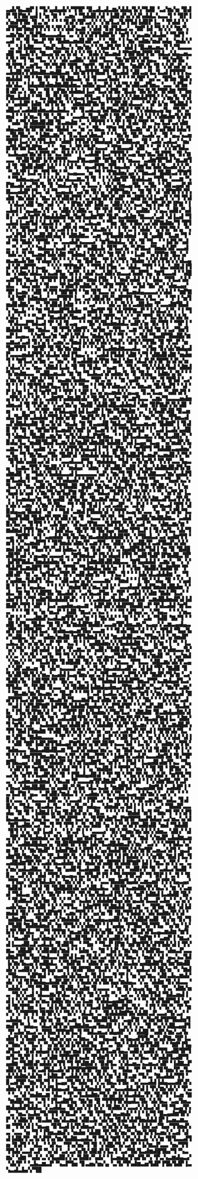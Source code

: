 ▃▟▞▙▃▆▛▐▝▜▞▄▟▄▟▞▞▜▜▛▝▉▃▟▃▟▃▆▞▟▟▄▜▞▞▜▟▊▝▃▞▆▞▅▝▉▟▛▝▊▛▇▞▄▟▐▝▅▝▇▝▝▃▅▞▝▜▟▟▊▞▟▝▐▟▊▟▚▞▞▟▚▟▟▃▚▃▃▜▝▝▉▛▐▞▅▟▜▜▙▝▊▃▚▞▝▝▝▝▊▟▚▜▛▃▞▞▝▞▅▜▃▞▙▜▜▟▐▟▉▛▐▃▝▝▛▟▟▝▞▟▜▜▅▜▅▟▜▜▚▜▝▞▛▞▟▟▚▃▆▝▞▟▟▝▊▟▜▟▃▞▃▝▇▛▐▟▝▜▞▞▞▝▇▞▚▃▆▞▆▞▄▜▟▜▅▃▃▃▟▃▝▃▝▞▛▞▟▜▜▟▇▜▞▝▆▜▝▞▄▃▅▞▟▃▙▞▝▜▟▜▝▃▟▝▚▝▉▝▆▃▛▝▛▝█▟▅▃▅▟▊▟▛▃▞▝▃▜▙▝▐▝▆▞▚▟▆▞▅▟▚▟▄▝▅▟▞▞▝▃▝▟▐▟▇▃▃▝▅▟▚▃▙▃▚▝▅▞▆▞▝▞▙▟▜▞▛▝▟▟▐▝█▃▆▃▅▃▜▝▞▜▃▃▃▟█▝▜▃▙▜▚▝▇▃▄▜▛▃▜▞▟▝▞▝▉▟▞▞▆▃▅▟▝▛▇▛▇▟▜▜▞▜▟▃▞▟▄▃▅▃▚▜▞▝▜▝▆▝▜▃▝▞▞▝▟▞▃▟▇▞▝▟▟▝▜▃▃▝▇▞▆▜▛▞▟▜▄▃▝▝▜▞▆▜▙▝▜▞▛▜▞▃▆▜▃▝▛▞▜▟▜▝█▜▄▝▇▜▚▝▊▟▞▝▟▜▄▝▆▟▛▞▙▝▉▝▞▟▚▟▚▞▄▃▙▟▉▞▛▟▅▟▇▃▅▟█▃▅▝▟▞▆▜▜▜▙▟▜▝█▃▟▟▝▟▊▃▄▜▃▜▃▟▐▜▜▜▚▃▆▟▟▟▝▜▝▝▇▝▛▝▜▝▊▟▇▃▙▝▟▝▊▃▃▞▙▟▞▝▝▝▚▜▛▝▄▞▃▝█▜▅▝█▟▚▟▞▟▃▝▐▟▄▟▉▟▅▟▇▟█▟▅▃▚▟▇▞▄▃▛▟▝▟▞▜▞▟▉▃▟▜▅▃▝▃▃▝▟▜▅▝▊▟▛▃▚▝▇▞▃▝█▝▄▛▇▞▟▟▅▟▐▃▞▜▃▞▟▜▙▝█▃▙▝▇▞▙▜▞▜▛▟▇▝▛▜▅▛▇▃▙▟▟▝▝▜▃▜▄▜▟▝▊▞▄▃▄▜▜▃▅▝▐▟▄▟▞▞▞▟▇▟▟▜▜▞▝▞▅▞▙▝▛▟▞▝▄▟▟▛▐▟▆▝▟▜▜▞▙▝▝▟▆▟▟▛▇▞▆▝▝▟▛▟▊▟▃▃▞▝▚▛▐▞▅▝▜▟▇▟▝▟█▃▞▃▟▟▉▟▅▃▟▃▙▟▃▝▛▝▊▃▟▃▄▜▟▜▅▟▜▟▝▝▛▞▟▟▄▃▄▜▄▝▜▞▚▞▅▟▝▝▐▞▅▃▜▝▉▝▄▜▄▝▝▃▃▟▃▜▄▞▆▛▐▝█▞▚▟▉▞▟▝▟▝▞▟▆▟▅▜▞▟▜▝▚▟▞▜▞▟▇▟▉▟█▝▉▃▅▟▆▝▃▝▞▜▜▜▝▝▞▛▐▝▊▟▞▜▛▝▚▃▜▃▛▃▞▟▆▟▄▃▅▞▙▜▛▜▛▟▄▝█▟▟▝▃▝▅▝▃▜▙▃▝▛▇▝▜▞▜▃▆▞▚▛▐▞▄▛▇▟▐▟▄▜▃▜▙▜▙▞▃▝▐▟▇▃▆▞▚▝▊▃▜▃▞▟▅▃▛▝▝▝▆▞▙▝█▞▚▃▟▞▃▝▉▝▄▃▚▃▅▜▛▛▐▃▞▞▚▜▜▃▙▞▝▟▅▛▐▜▜▟▚▜▙▟▄▟▝▟▜▟▇▃▄▝█▝▃▟▞▃▟▃▞▝▅▞▆▜▙▜▅▜▟▛▇▃▞▝▃▝▇▃▚▞▛▞▜▟▚▃▃▞▝▛▇▃▃▟▝▟▉▝▝▃▛▝▞▞▆▜▟▃▚▃▙▃▄▞▆▞▟▜▜▞▚▃▜▟▞▝▐▝▃▟▟▛▐▃▞▜▜▜▞▃▄▜▄▞▆▃▜▟▜▜▄▝▊▞▆▃▃▝▛▟▊▜▟▛▐▞▛▟▜▜▚▃▃▛▇▃▄▟▛▝▇▜▄▜▜▝▅▃▃▝▃▟▆▜▛▜▟▝▆▃▆▜▟▝▊▝█▟▊▟▇▛▐▟▞▝▝▞▟▝▅▝▄▃▟▜▜▃▜▜▄▃▙▞▝▟▆▜▄▜▟▞▙▃▟▞▞▞▚▝▚▟▞▛▐▃▛▃▜▜▝▜▞▝▚▃▄▃▃▝▅▝▜▝▝▛▇▟▅▞▄▞▞▜▅▃▟▝█▟▉▃▞▛▇▜▝▝▜▟▅▃▄▃▞▝▐▞▞▟▞▟▃▃▆▃▜▝▊▝▐▝▞▟▆▜▛▝▉▟▟▃▅▝▜▜▄▝▃▃▆▝▚▛▇▃▟▞▃▞▜▞▙▝▊▝▅▟▃▞▆▝▃▜▃▃▚▝▟▞▄▜▅▃▄▜▙▝▃▜▙▝▝▟▊▃▄▟▚▛▇▃▃▟▟▛▐▜▃▝▟▝▜▃▄▃▙▝▃▞▆▝▉▞▄▝▟▜▛▜▅▞▃▝▇▝▉▝▟▝▟▛▇▜▚▜▚▟▆▝▆▞▟▟▚▝▆▃▚▞▛▟▉▟▜▜▝▃▚▟▄▜▛▟▚▟▛▝▚▟█▜▞▟▐▃▅▜▝▞▜▝▛▟▝▞▟▃▞▟█▝▅▞▚▟▝▞▚▝▐▛▇▞▟▛▐▟▊▃▝▟▉▞▞▞▚▃▞▜▄▜▚▟▚▛▐▛▇▝▐▃▙▟▐▝▄▃▆▃▚▜▝▃▝▟█▞▞▟▇▞▃▝▛▝▛▟▝▜▚▞▞▝▄▟▇▞▝▞▄▃▚▟▊▞▚▟▊▞▝▃▟▞▆▜▚▜▅▟▟▟▆▜▄▜▅▜▄▟▆▜▛▝█▟▚▃▟▟▆▝▇▃▃▞▃▟▝▟▐▃▟▝▜▃▙▟▐▃▆▜▟▝▟▃▙▜▚▝▄▞▚▝▝▃▙▃▅▝▝▜▅▝█▞▜▜▙▞▃▞▟▛▇▟▆▞▜▝█▜▞▞▚▝█▜▄▟▝▝▊▜▞▃▟▜▚▜▝▜▅▝▟▃▆▞▞▝▐▝▛▃▜▝▟▟▞▝▄▜▜▞▜▞▄▝▚▃▞▟▜▟▝▞▄▟▉▟▊▟▄▜▝▟▇▟▆▃▝▃▅▝▜▜▄▟▊▟▅▟▝▝█▝▄▟█▝▜▃▆▝▜▝▟▝▜▝▇▟▞▝▛▜▙▝▃▝▃▃▟▟▚▃▃▃▞▝▆▜▅▟▟▃▝▟▚▝▉▝▜▃▝▝▐▟▜▞▚▟▃▝▚▝▃▞▞▝▆▟▃▃▚▃▟▝▃▞▛▝▚▟█▃▙▝▉▜▃▞▙▝▚▛▇▃▞▜▅▟▞▟▛▃▃▟▜▟▞▃▜▝▜▃▅▟▜▟▞▟▇▝▜▟▅▟▝▟▞▟▞▝▇▝▛▟▝▝▐▃▆▝▚▞▛▛▇▝█▃▚▞▅▃▆▃▙▜▅▝▛▟▄▞▛▞▝▝▞▝▅▝█▟▜▃▝▛▐▞▞▜▚▝▇▟▅▝▞▟▚▜▜▞▞▞▟▃▄▟▝▟▚▟▛▜▚▃▄▝▝▞▞▝▛▛▇▟▚▝▝▜▜▟▐▜▅▝▃▝▟▟▃▝▜▜▝▝▟▃▚▟▉▟▐▜▙▝▞▟▆▞▟▟▃▜▚▃▟▜▄▝▅▜▚▝▟▟▚▃▞▟▉▞▅▃▃▞▙▟▛▜▄▝▇▜▃▃▟▝▝▟█▃▆▜▅▝▆▃▙▝▛▜▛▛▐▜▚▟▐▟▞▜▅▟▐▜▙▝▐▝▅▟▚▟▟▝▐▝▐▟▄▝▜▜▃▞▟▞▟▃▝▝▟▃▚▟▞▝▊▃▃▝▛▟▆▜▚▟▇▞▚▝▚▛▇▝▜▜▞▝▃▜▟▝▇▞▚▞▝▟▅▃▄▞▜▛▐▃▅▞▝▟█▝▚▜▜▝▇▛▇▜▝▝▆▝▉▜▃▃▚▞▝▞▜▃▅▟▄▃▃▃▞▞▟▟▝▝▆▛▇▝▟▝▇▛▐▟▆▟▄▞▃▃▛▜▛▛▐▃▝▃▞▟▉▟▜▞▚▟▛▜▜▝▇▃▚▜▃▝▃▝▝▛▐▝▅▜▅▟▊▟▇▞▃▝▚▝▛▟▉▟▐▟▆▝▝▝▝▃▞▝▝▝▟▞▃▜▞▞▃▟▉▟▅▝▛▃▃▟▇▜▙▟▚▝▆▃▙▝▝▝▇▝▜▟▄▟▛▜▟▟▅▝▚▟▆▜▛▝▉▝▟▞▛▛▇▃▛▝▐▞▟▃▞▞▚▝▐▝▜▞▟▃▚▝▝▝▚▃▛▝▆▃▟▟▚▜▅▃▟▝▚▟▟▝█▜▚▃▚▞▝▃▛▝▛▜▃▜▞▞▜▞▟▞▙▝▛▟▃▃▛▜▟▃▟▝▛▝▟▝▊▃▄▝▝▝█▞▚▜▙▟▅▟▟▃▚▟▛▞▅▝▉▞▜▜▝▝▜▛▐▝▇▟▟▟▝▜▅▝▆▟▃▝█▝▛▜▞▟▇▜▚▝▅▜▅▝▃▜▜▃▝▃▆▝▚▜▟▝▇▝▞▃▞▜▅▜▄▛▐▃▄▃▝▞▆▜▃▞▆▝▅▛▐▞▛▟▃▝▆▟▄▜▜▝▝▜▝▃▝▃▜▟▝▜▄▟▛▜▙▟█▞▆▃▆▃▞▃▟▝▊▞▄▜▝▃▅▞▃▜▅▟▐▞▟▞▛▟▞▞▜▟▚▝▟▜▞▞▜▜▙▝▉▝▛▃▛▝▅▜▅▜▜▜▝▝▇▜▛▝█▝█▞▆▞▅▟▝▝▝▝▅▜▃▟▅▟▆▃▃▟▃▝▚▜▅▝▊▞▟▞▆▟▄▟▛▃▃▃▅▟▟▜▜▞▟▃▙▞▟▟▐▜▄▃▚▝▝▃▟▟▐▜▟▟▝▟▇▝▞▜▝▟▇▟▊▟▇▝▅▟▅▜▝▝▇▜▃▞▄▜▅▝▃▝▅▞▚▝▊▃▟▟▉▟▞▛▇▝▇▟▝▟▆▝▟▃▛▟▚▜▛▜▞▟▚▞▅▞▟▃▞▞▃▝▅▃▝▟▇▟▐▃▙▝▉▝▜▝▊▟▄▝▚▃▅▝▚▝▜▞▄▝▜▞▞▟▟▞▙▟▝▟▇▟▜▞▅▟▆▃▃▝▚▟█▃▅▃▙▝▆▝▆▝▜▃▙▃▞▟▚▟▅▞▙▝▊▝▉▟▄▝▐▟▆▞▄▜▞▝▝▞▅▞▙▞▝▟▛▟▞▝▜▝▄▃▅▞▙▟▅▃▝▜▛▃▚▞▝▝▆▝▄▟▛▝▞▝▛▃▜▝█▜▟▝▃▞▜▝▐▝▐▝▉▜▜▟▟▜▄▃▜▜▝▞▝▜▅▝▐▝▜▞▛▟▅▃▞▞▃▜▅▃▅▝█▞▙▟▜▝▝▟▝▛▐▞▆▝▐▃▜▝▆▜▚▟▝▝▛▛▐▝▟▛▐▃▚▞▄▃▅▟▞▞▄▃▄▝▊▃▜▃▄▝▚▟▛▟▜▝▄▜▜▞▞▞▝▟▚▝▃▟▇▜▚▟▇▟▉▟▞▝█▞▜▞▄▞▆▝▛▃▆▜▃▃▝▃▆▞▜▃▃▃▅▟▅▟▅▃▟▝█▝▛▟▚▞▝▞▃▞▆▞▄▝▆▟█▝▟▟▊▟█▃▟▟▅▟▝▟▅▝▉▛▇▟▚▜▞▟▊▝▅▝▝▝▄▝▄▞▚▜▛▃▜▜▟▃▄▟▐▟▐▃▟▛▐▝▇▞▜▟▇▟▆▝▃▝▐▞▙▟▛▟█▝▉▃▅▟▃▜▅▜▛▃▙▟▟▞▜▜▟▞▅▜▛▝▆▟▜▞▚▜▝▃▆▞▃▜▟▟▞▝▆▞▚▞▙▃▜▜▅▃▟▃▛▟▇▟▄▟▇▝▊▃▜▞▟▝▅▃▙▝▇▝▊▃▄▟█▝▇▟▃▞▜▟▃▃▅▃▅▝█▟▇▛▐▝▊▟▉▝▛▝▇▝▄▝▇▜▅▜▜▃▅▟▛▞▆▛▐▞▜▃▅▜▝▟▝▜▜▞▆▜▟▝▐▝▃▟▐▃▟▞▄▟█▜▝▟▅▟▃▜▙▟▊▃▆▞▆▝▅▜▞▟▄▟▃▛▇▜▅▃▝▝▐▟▜▃▟▃▆▃▚▜▄▜▃▟▉▞▚▝▉▟▄▜▃▝▅▟▉▜▙▟▜▃▆▞▟▞▆▟▛▟▆▟▉▜▟▟▉▞▚▟▐▃▄▞▜▃▄▝▚▞▅▟▛▞▙▃▆▃▜▝█▝▄▟▆▝▞▃▝▞▟▜▜▞▙▟▃▟▐▝▜▝▄▛▇▞▝▝▆▜▛▜▝▜▟▟▉▃▄▟▅▞▃▜▄▝▜▝▇▞▆▃▞▜▙▝█▟▛▟▝▟▅▟▟▞▟▟▃▜▄▜▜▟█▟▜▃▅▟▚▃▅▟▊▞▞▜▞▝▉▜▟▞▄▟▊▃▞▟▝▝▝▃▃▟▃▃▛▜▄▝▅▟▟▟▄▝▜▟▝▃▜▞▅▜▞▝▛▞▛▃▃▜▄▃▄▝▐▃▆▃▜▜▞▝▇▟▉▞▞▝▅▟▄▞▝▟▅▞▝▟▚▟█▞▚▟█▝▄▜▄▞▟▟▇▟▉▟▜▞▆▟▆▟▉▝▄▝▜▟▞▞▙▟▟▃▃▟▐▃▃▃▃▃▚▟▚▝▆▞▜▝█▝▟▝▛▟▇▃▃▞▆▞▄▟▟▜▅▜▃▟▄▜▝▜▄▞▃▝▄▜▚▟▄▟▞▝▟▜▚▞▃▝▟▝▞▟█▞▅▝▜▜▝▜▄▝▝▜▄▟▚▃▚▜▃▞▛▝▆▃▚▟▊▞▙▞▜▜▙▟▉▝█▟▛▝▇▞▆▃▜▟▃▛▇▝▝▛▇▝▛▟▉▞▃▝▐▝▅▜▄▟▐▞▄▟▝▞▆▞▜▞▆▜▄▛▇▝█▞▃▞▜▟▃▞▜▟▜▝▟▝▛▞▛▞▝▝▚▝▅▜▚▛▐▃▚▝▐▃▅▟▄▞▆▝▜▞▄▟█▝▟▜▄▜▄▝█▃▆▟▚▟▄▝▞▟▝▜▚▜▞▟▇▃▟▜▃▞▛▞▙▞▟▞▞▃▅▞▝▞▆▞▚▜▙▃▝▜▝▝█▝▊▟▐▝▃▞▃▟▛▃▝▃▛▟▝▝▄▞▅▃▟▝█▜▝▟▉▟▄▃▄▜▙▟▟▝▚▞▝▝▜▟▝▃▆▟▐▜▙▟▞▟▝▞▜▜▚▃▄▜▞▃▃▝▅▝▚▞▟▜▞▜▃▜▄▟▜▟█▝█▟▅▜▚▜▛▟▊▞▅▝▊▝▚▃▃▜▚▜▚▝▜▃▅▝▄▟█▞▆▟▇▟▆▃▝▃▟▟▉▞▙▞▃▝▊▜▜▝▝▃▙▜▄▞▝▟▚▃▞▛▇▃▃▜▟▜▜▞▚▜▞▃▟▝▚▃▝▟▆▃▆▞▆▝▆▟▆▟▐▜▜▝▆▞▚▝▐▟▛▟▃▝█▞▛▝▊▜▙▜▄▞▜▟▅▝▛▜▃▛▐▝▊▞▅▜▃▝▟▞▜▃▄▝▇▜▛▝▄▜▝▃▄▟▟▞▜▞▙▞▆▞▅▃▟▟█▟▟▟▉▜▚▝▞▜▙▟▃▞▃▞▄▟▆▜▜▝▅▜▝▞▚▃▅▟▛▜▝▝▉▜▅▟▞▟▆▞▛▃▅▜▜▃▝▟▉▞▝▞▄▟█▞▛▃▟▜▙▟▚▞▟▞▅▟▐▟▚▟▝▜▄▞▛▞▚▟▐▟▅▃▚▝▆▝▊▟▝▝▊▞▃▜▄▟█▜▟▞▜▟▐▝▆▝▉▝█▟█▟▉▜▚▟▝▞▄▃▅▞▃▃▃▞▃▝▇▜▅▟▃▛▐▜▞▟▄▟▐▜▜▝▚▟▊▜▟▛▐▛▇▟█▃▜▛▐▟▜▛▇▟▃▜▅▟▟▟▅▞▙▝▝▃▛▝▐▟▆▟▉▟▉▟█▃▃▝▇▜▄▟▟▟▝▃▆▞▄▝▚▝▞▜▟▟▜▃▆▟█▜▝▜▃▞▙▝▛▜▙▝▜▟▆▟▃▜▟▞▅▝▐▝▚▜▅▝▇▟▉▞▙▟▇▜▛▝▛▟▊▟▛▝▆▝▃▝▆▜▟▃▞▜▛▞▚▟▊▟▅▜▞▜▝▜▚▃▜▝▝▝▐▟▞▟▃▟▟▟▆▝▃▝▜▞▄▟▇▃▜▟▟▜▝▟▃▝▝▟▊▃▙▞▄▜▞▃▃▃▆▞▝▜▅▟▝▝▐▝█▞▝▟▄▝▉▝▝▞▄▟▉▝▐▃▜▝▄▃▙▃▝▝▐▝▞▝▅▟▅▜▛▞▅▃▚▟▐▞▝▃▃▟▄▟▚▟▟▜▅▟▊▟█▟▅▝▞▟▃▝▇▝▇▝▞▟█▜▙▝▇▃▟▟▚▝▃▞▙▃▟▜▅▝▃▜▛▝▃▟▟▝▞▟▆▝▇▟▞▜▃▞▝▟▅▜▜▝▞▜▚▟▆▜▙▟▟▟▛▟▚▝▐▝▞▃▟▟▃▞▙▟▅▟▝▞▟▟▝▃▆▟█▟▅▟▛▟▐▟▇▟▛▞▜▜▝▟▛▝▐▃▞▃▄▟▅▃▄▃▆▝▐▟▛▟▛▞▟▟▛▜▙▟▊▃▛▝▛▟▃▟▟▝▆▜▃▃▝▝▝▝█▝▄▝▅▝▅▃▛▝▐▟▉▝▆▃▞▃▚▃▚▝▝▝▜▝▟▜▄▞▃▝▞▜▄▃▝▝▝▞▅▃▚▛▐▞▝▃▃▟▇▟▚▃▟▃▆▜▜▞▃▞▆▝▐▝▇▞▟▞▝▝█▝▐▞▝▃▙▝▜▟▉▝▇▞▜▝▝▟█▝▟▜▄▝█▟▃▝▇▝▊▞▜▞▆▟▟▛▇▟▉▞▃▃▅▜▛▟▅▃▆▞▚▃▄▞▞▃▆▃▄▟▄▃▟▜▚▟▐▜▜▟▜▃▞▝▉▟▅▃▄▃▅▜▙▞▃▃▆▝▝▝▊▟▞▜▙▞▟▝▝▞▃▜▜▟▝▜▄▞▙▞▚▟█▃▝▟▞▝▚▟▅▞▅▟▇▝▆▜▜▟▆▟▝▞▟▝▆▃▟▟▉▃▅▃▜▜▅▞▟▝▄▜▅▟▛▃▙▃▜▞▚▞▅▜▞▃▛▝▛▝▚▃▜▝▐▝▄▟█▟▅▞▞▞▙▟▟▟▇▝▆▝▐▞▆▝▐▝▚▝▐▃▚▞▞▜▞▝▐▟▚▟▟▝▐▟▚▝▛▃▆▃▚▞▚▟▊▞▜▟▊▟▅▝▆▜▙▃▄▞▚▞▛▟▅▃▃▜▞▞▞▃▝▞▚▜▞▝▄▞▙▝▜▝▜▝▞▟▄▝▄▝▃▞▄▃▞▜▟▞▆▟▝▝▊▞▆▟▊▝▚▝▄▞▆▟▝▞▆▞▞▝▚▝▜▃▙▜▛▝▊▟█▟▊▝▉▞▃▜▞▛▐▝▆▃▃▝▛▜▃▃▝▟█▃▆▞▟▞▛▃▄▞▝▟▛▃▆▃▅▝▊▝▟▞▚▃▃▃▛▃▙▝▃▜▃▜▄▃▟▟▃▟▛▃▝▟▐▟▝▜▚▝▇▟▉▝▊▜▞▟▊▜▙▜▞▞▅▃▚▃▟▟▐▃▄▜▅▞▄▞▃▜▜▃▆▃▞▃▛▜▞▞▛▝▇▟▛▞▜▞▆▝▃▞▜▟▉▞▙▝▐▟▊▜▛▞▛▝█▞▃▝▄▝▃▝█▝▜▟▅▟▐▟▟▟▛▜▅▃▛▜▚▃▆▟▄▟▜▃▞▜▜▟▄▝▚▝▛▟█▝▊▃▃▝▟▝▉▟▇▟▐▟▆▟▄▟▅▃▞▛▇▃▟▟▚▞▚▃▞▝▆▞▛▃▆▞▝▝▇▃▆▞▆▞▙▃▅▞▃▝█▃▛▝▝▝▜▝▃▛▐▃▟▃▚▞▚▜▅▝▆▜▝▞▆▞▄▃▆▃▟▝▇▟▜▜▜▃▞▟▜▟▞▝▆▃▅▜▞▜▃▃▆▟▜▃▛▟▆▞▛▃▜▞▜▝▞▝▇▞▝▝▐▞▞▟▞▃▟▝▚▟▐▝▟▜▟▛▇▛▐▟▜▜▙▜▟▟▆▜▄▟▄▞▞▃▛▜▟▜▛▝▝▞▚▟▚▟▉▝▝▝▆▃▙▞▙▝▐▜▄▜▞▛▇▞▟▝▄▝▃▟▛▛▐▛▐▞▙▟▅▞▞▜▅▜▃▞▝▟▇▟▇▝▉▃▆▟▄▟▇▞▟▜▚▃▟▞▝▟▉▞▙▝▇▝▃▟▃▟▊▜▜▞▃▜▄▝▉▞▄▛▇▞▛▞▛▞▆▃▄▛▇▟▐▃▝▟▇▞▜▝▆▜▞▃▛▝▚▃▙▟▅▜▄▞▟▟▊▟▜▝▞▟▟▟▇▝▟▞▛▝█▃▅▞▝▞▚▜▞▃▆▟█▟▚▜▜▝▇▟▐▜▅▟▆▝▛▟█▝▉▞▙▜▞▞▙▞▅▝▄▞▃▞▃▟▜▟▚▜▚▟▐▝█▜▛▟▞▜▃▝▆▝▟▜▄▝▇▟▅▃▃▃▝▝▛▝▝▃▜▝▃▞▃▛▐▃▛▝▞▟▊▜▃▞▚▝▅▝▟▝▞▞▟▟▝▟▐▝▝▟▉▝▇▛▐▟▛▟▜▜▟▃▄▛▇▜▟▞▄▜▛▟▉▜▚▃▃▜▟▝▐▃▜▞▝▞▚▟▆▞▄▜▜▞▜▟▅▃▃▝▆▟▃▟█▟█▃▆▝▜▃▛▟▚▟▄▞▅▞▃▝▅▝▇▟▚▃▞▞▟▝▊▟▉▞▝▛▐▝▞▜▝▞▝▟▅▜▜▜▅▃▆▞▄▃▚▜▚▞▟▜▄▞▛▜▞▝▐▟▅▜▞▃▟▟▚▃▃▟▆▜▟▝▊▞▜▛▇▜▙▃▄▞▝▟▉▝▛▟▟▟▛▝▊▞▆▜▄▟▇▜▃▝▅▜▚▝▐▜▟▝▐▃▄▟▊▟▅▜▚▃▝▜▄▝▞▟▛▞▛▝▆▜▙▞▜▞▞▟▟▝▜▝▐▝▄▝▅▟█▟▝▝▛▜▚▞▅▞▞▝█▝▉▝▐▛▇▞▚▝▃▞▙▝▅▜▚▜▃▟▛▟▞▝▊▝▐▜▙▟▄▟▉▟▝▝▛▝█▝▞▜▄▜▚▜▄▞▟▟▚▝▆▜▜▞▜▃▝▞▃▟▅▃▆▟▅▟▝▞▙▃▆▝▛▃▃▃▅▜▛▟▇▟▛▝▄▝▟▟▟▝▐▝▞▟▆▜▙▞▛▃▛▞▙▃▞▟▆▟█▟█▃▚▞▄▟▊▞▚▜▅▝▟▃▚▃▙▝▆▟█▜▟▝▄▃▄▟▇▜▟▝▃▟▟▛▐▝▃▜▃▛▇▝▄▃▝▃▛▟▉▞▆▟▃▜▝▞▃▟▅▞▞▜▞▞▜▃▚▃▄▝▟▞▆▞▞▃▞▞▚▝▝▝▊▞▃▃▝▞▚▃▃▃▜▟▛▃▝▞▃▃▟▝▐▜▛▃▞▝▆▝▛▜▜▝▞▜▛▃▆▞▙▞▚▟▃▝▊▟█▞▄▝▜▟▃▝▉▃▟▃▜▃▝▝▚▞▙▞▚▟▄▃▝▟▅▟▛▃▜▟▐▝▐▝▝▝▃▞▝▜▙▟▛▃▃▟▄▝▇▝▉▝▐▟▇▟▐▞▆▝▉▟▜▟▚▞▄▝▉▃▝▝▝▞▝▝▆▟▟▝▅▜▝▜▅▞▜▝▛▞▟▜▙▃▆▃▙▃▝▟▄▜▃▝▚▞▛▟▛▜▃▞▄▝▊▜▛▟▆▜▃▛▇▜▛▜▄▟▜▟▄▞▃▞▅▃▚▞▟▝▇▜▃▟▇▞▃▞▜▃▜▝▜▝▛▜▝▃▜▃▜▟▉▝▅▝▐▞▚▞▟▜▚▟▉▟▉▝▅▟▝▜▟▟▉▝▉▜▝▞▄▝▄▛▐▃▟▝▃▝▐▞▃▛▐▝▝▃▃▃▞▝▉▞▞▜▅▞▆▞▟▞▞▟▅▃▝▟▊▞▝▟▃▜▛▞▜▞▙▟▅▟▞▃▜▞▄▟█▝▄▞▆▟▜▃▞▃▝▞▃▜▙▞▚▝▆▟▝▞▆▟▛▃▙▟▆▃▅▟▞▝▃▟▇▟█▟▄▞▄▝▉▟▉▜▛▜▜▛▐▟▞▜▃▟█▟▅▃▛▞▅▞▝▃▞▞▝▞▜▜▟▃▚▞▅▝▇▝▞▝▆▞▆▟▛▝▐▟▅▛▇▟▝▟▜▜▝▞▄▞▙▟▟▜▛▞▟▞▆▜▛▃▅▃▞▟▜▝▄▃▛▟▆▜▙▜▅▞▆▞▄▝▛▃▙▟▛▞▙▝▞▝▇▟▅▝▟▜▝▟▐▜▟▟▞▞▝▞▅▜▙▝▇▟▐▜▃▜▃▟█▟▆▜▛▞▛▃▟▞▙▃▟▟▅▝▟▝▅▟▞▟▚▟█▜▛▟▟▛▇▛▐▟▐▝▆▃▚▞▛▞▃▝▃▞▅▞▄▟▃▟▇▃▝▟▃▝▆▝▄▟▊▜▃▟▄▟▉▝▃▜▄▜▚▝▚▟▉▞▛▝▉▝▃▟▃▞▙▟▊▝▊▃▝▃▛▞▛▝▟▟▝▜▜▞▄▃▄▃▜▃▜▜▄▛▐▜▝▝▜▞▜▜▛▃▛▝▜▝▉▛▐▝▃▜▝▝▊▝▜▜▄▞▝▟▟▜▟▃▙▞▄▝▆▞▞▟▚▝▚▝▝▃▃▜▙▟▇▜▄▟▞▃▆▃▅▛▐▜▚▜▄▃▄▞▜▟▉▟▝▝▚▞▟▝▉▝█▟█▟▉▟▞▃▞▟█▃▙▃▝▟▉▜▚▃▅▟▇▞▛▞▙▃▚▝▆▝▞▃▅▟▝▜▟▃▄▝█▞▞▝▇▞▛▝▝▜▚▝▛▞▙▞▙▟▃▟▐▜▞▃▙▝▅▛▐▟▇▟▐▃▟▟█▝█▞▝▝▉▟▆▃▛▞▄▜▅▝▊▝▞▝▚▞▚▃▙▞▞▟▟▟▅▜▄▞▟▞▄▃▙▜▃▃▛▃▙▞▝▃▚▞▞▃▟▞▅▃▚▃▜▟▉▝▐▞▝▞▜▜▃▝▐▟▆▜▜▝▛▟▇▟▟▝▉▃▆▝▃▝█▜▅▝█▟▝▟▐▟▅▟▟▝▉▞▝▃▙▞▟▛▇▜▝▃▅▞▜▜▞▝▄▞▅▝▉▝▉▞▜▜▟▟▚▝▟▞▙▟▆▞▛▞▟▝▚▟▆▟▜▃▄▝▉▟▛▃▞▞▆▟▟▟▞▝▟▞▄▟▄▃▄▟▉▞▆▝▞▟█▟▚▟▊▝▊▞▅▝▊▞▜▞▜▟█▝▇▟▇▟▅▟▚▝▆▝▛▜▞▞▞▟▅▞▛▝▐▝▄▟▄▝▛▜▙▞▜▞▜▜▄▝▚▞▆▝▐▞▙▜▚▜▛▟▃▝▚▞▜▝▛▛▇▝▅▃▅▜▙▜▜▞▅▜▙▝▟▞▝▝▉▃▛▟▜▃▄▃▆▟▆▝▆▜▞▝▅▃▟▛▐▃▞▟▅▟▞▝▝▞▙▟▊▜▙▞▝▟▚▞▄▟▉▞▟▝▄▝▆▛▇▝▝▃▅▛▐▝▆▃▞▟▐▃▃▟▉▃▛▃▟▃▙▝▊▟▉▜▃▝▝▜▅▝▝▜▃▛▐▛▇▝▅▛▇▜▜▞▟▜▜▟▞▟▐▝▛▞▆▃▝▟█▟▛▝▞▟▉▟▉▞▆▟▝▝▐▟▅▝▃▝▇▝▐▟▚▝▆▞▅▞▚▜▟▛▇▃▝▟▅▃▛▃▃▟▆▟▜▜▄▜▄▞▅▟▃▃▚▟▛▟▐▃▆▝▊▟▞▃▞▜▞▞▚▜▅▃▚▝▅▟▞▝▟▝▄▃▚▃▜▟▐▞▆▞▙▃▄▜▚▟█▟▃▝▞▜▟▛▇▝▝▟▇▞▛▃▜▛▐▞▆▃▙▞▄▟█▟▇▜▄▜▅▜▅▟▉▟▞▞▃▟▉▞▞▝▅▜▄▞▄▞▜▝▉▟▛▜▙▞▜▃▛▞▝▞▝▜▞▝▄▟▃▞▟▝█▞▅▝▚▝▆▟▞▜▙▃▃▝▟▛▇▟▝▝▄▃▟▞▟▞▆▃▙▝▊▟▐▃▃▜▝▛▐▝▅▝▄▞▆▃▝▟▊▃▙▃▆▟▞▟▞▝▟▝▊▛▇▟▄▃▙▟▛▟▛▞▝▞▙▟▞▟▚▜▙▜▄▞▆▟▄▃▝▞▃▝▟▟▆▝▊▞▟▃▃▝▚▟▟▞▃▞▜▝▜▟▊▝▜▝▊▟▉▃▚▟▆▝▊▃▃▃▝▝▅▝▊▞▄▃▄▜▄▝▊▝▛▃▝▟▇▞▅▃▝▜▞▞▃▟▝▟▃▃▆▞▛▟▃▝▚▜▚▝▇▝▞▃▙▝▚▝▃▞▃▝▞▟▄▜▜▟▝▜▟▃▅▟▐▟▐▝▞▞▚▟▚▞▅▃▜▟█▞▅▞▞▃▜▃▅▝▛▟▟▃▄▟▆▜▅▝▝▝▚▝▛▟▜▟▛▜▟▝▄▞▟▝█▞▛▜▅▝▐▃▝▟▐▞▙▞▚▞▜▝▞▜▃▟▐▟▇▜▙▟▜▃▜▞▃▝▐▜▝▞▜▞▚▝▛▝▆▞▚▝▞▜▛▜▜▝▉▜▛▞▞▝▜▞▞▝▟▃▙▝▃▝▉▟▟▟▇▛▇▞▟▟▊▃▛▃▃▞▜▞▃▞▝▃▙▟▄▝▐▝▄▝█▞▅▝▆▝▊▃▅▝▐▜▃▜▙▟▉▜▟▞▝▃▄▛▇▝▄▜▅▜▟▜▛▜▙▟▅▜▅▟▜▝▚▟▄▃▝▟▃▞▟▜▚▞▄▟▇▟▆▃▄▜▅▟▉▝▐▝▄▜▝▞▃▝▉▝▚▞▞▟█▃▄▟▜▝▛▃▙▞▅▃▞▃▜▜▙▞▛▛▇▜▃▜▝▜▟▃▅▃▞▟▄▟▛▝▞▝▟▟█▝▚▟▛▞▆▞▃▞▙▟▅▜▝▞▙▟▛▃▙▝▅▟▚▞▄▞▃▜▅▃▝▟▝▜▄▃▆▝▄▜▄▃▟▜▜▞▚▞▄▛▇▃▜▛▐▃▞▜▅▞▚▝▜▃▚▝▚▞▅▜▞▟▐▞▛▟▟▜▄▝▛▝▃▝▇▞▝▟▟▞▆▜▜▟▊▝▝▝▇▛▐▜▄▟▜▃▞▝▊▟▚▟▄▟▚▜▚▜▄▞▅▟▐▜▛▝▆▜▜▃▅▜▄▃▚▟▊▞▄▟▊▞▜▜▃▟▉▜▛▜▅▜▃▜▞▛▐▝▝▃▞▟▇▝▛▛▇▜▚▃▙▝▛▟▆▜▝▞▝▟▊▃▚▞▙▃▝▟▚▟▟▜▃▟▛▜▄▟▆▝▜▟▉▟▚▟▟▞▄▜▜▝▜▝▛▟▇▟▚▝▉▟▜▃▝▞▟▃▅▃▚▃▅▃▞▟▛▝▐▟▇▃▛▟▉▞▙▜▝▜▞▃▟▜▟▃▟▞▟▜▜▛▇▜▛▜▄▜▛▝▄▝▜▟▄▝▛▝▚▟▝▝▊▜▅▞▛▃▜▃▟▞▟▟▆▞▟▞▆▝▐▟▇▃▛▃▟▟▞▞▜▝▄▜▞▞▆▝▟▝▊▃▆▝▜▞▃▝▇▃▟▟▞▜▜▝▊▃▟▜▛▝▆▞▜▞▜▝▐▃▄▞▜▞▜▟▞▜▝▞▃▜▙▃▜▜▙▝▚▞▃▃▟▟▐▟▄▃▃▟▛▟▚▟▅▞▛▝▛▟▝▝▞▟▜▟▄▃▟▝▆▃▙▜▅▟▟▝▄▞▚▃▃▟▟▃▛▟▐▝▛▞▆▞▟▞▞▝▛▃▝▝▃▝▟▝▅▟▆▃▆▝▟▃▝▝▛▃▜▃▙▟▆▞▜▞▄▛▐▞▟▃▟▟▃▜▚▝▉▞▜▝▐▃▅▝▇▝▆▟█▞▜▃▝▃▜▝▐▜▃▟▇▜▄▝▇▞▆▝█▝▜▜▜▜▛▟▄▟▃▜▙▝▟▞▙▃▝▃▄▜▅▃▆▟▄▟▟▜▟▟▃▝▞▃▟▟▃▝█▞▄▞▞▛▐▞▞▝▉▟▇▞▞▃▃▞▞▟▃▞▟▝▜▝▜▃▄▜▚▝▃▝▅▃▚▃▙▞▜▞▜▜▝▛▇▃▛▝▃▝▉▝▛▜▄▞▄▃▅▟▞▝▐▝▐▞▜▝█▃▄▟▆▜▛▞▛▝▞▟▇▞▛▝▉▃▙▞▆▞▟▃▅▟▝▟▉▃▙▝▟▞▆▝▉▟▞▟▟▜▅▟▟▟▐▛▐▃▅▃▆▃▆▝▜▜▞▟▐▝▅▃▄▝▉▜▃▟▐▞▛▟▅▃▞▝▚▞▅▜▞▞▆▃▙▝▐▟▞▃▞▜▄▞▜▜▅▟▚▃▝▃▃▝▅▝▜▝▐▜▅▃▆▟▚▝▅▟▅▝▟▟▉▝▛▞▜▞▅▞▚▞▆▞▙▜▜▃▅▞▞▃▟▝▟▟▐▟█▞▛▃▜▞▟▜▚▞▆▞▙▟▇▃▄▟▃▜▝▜▟▝▇▜▝▟▚▞▟▃▙▝▞▞▆▝▉▜▃▃▟▜▅▝▊▟▜▝▝▟▃▝▝▟▚▃▝▜▚▞▅▞▜▝▉▝▞▟█▞▜▞▃▞▛▝▐▞▆▃▛▃▃▝▅▞▜▜▜▜▟▞▃▃▛▃▛▝▚▞▟▝▃▞▃▞▅▜▞▟▉▟▚▜▃▜▝▃▞▜▙▜▃▟▆▟█▜▙▞▜▝▚▃▆▞▝▟▆▝▚▟▞▃▚▜▄▟▉▞▞▃▜▟▉▞▚▟▞▝▐▃▅▟▄▜▚▟▜▞▚▝▛▃▚▃▆▟▄▃▞▝▟▞▛▝▝▃▙▃▆▃▛▝▚▃▛▜▅▝▊▃▅▞▅▞▄▝▃▜▞▜▚▟▆▃▅▜▟▛▐▜▙▜▟▛▐▃▚▃▟▃▙▞▞▜▉
